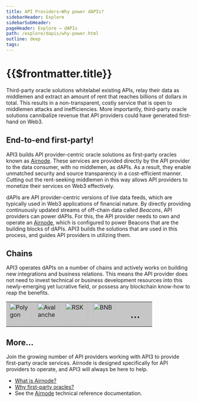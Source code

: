 ```yaml
---
title: API Providers—Why power dAPIs?
sidebarHeader: Explore
sidebarSubHeader:
pageHeader: Explore → dAPIs
path: /explore/dapis/why-power.html
outline: deep
tags:
---
```


<PageHeader/>

<SearchHighlight/>

# {{$frontmatter.title}}

Third-party oracle solutions whitelabel existing APIs, relay their data as
middlemen and extract an amount of rent that reaches billions of dollars in
total. This results in a non-transparent, costly service that is open to
middlemen attacks and inefficiencies. More importantly, third-party oracle
solutions cannibalize revenue that API providers could have generated first-hand
on Web3.

## End-to-end first-party!

API3 builds API provider-centric oracle solutions as first-party oracles known
as [Airnode](../airnode/what-is-airnode.md). These services are provided
directly by the API provider to the data consumer, with no middlemen, as dAPIs.
As a result, they enable unmatched security and source transparency in a
cost-efficient manner. Cutting out the rent-seeking middlemen in this way allows
API providers to monetize their services on Web3 effectively.

dAPIs are API provider-centric versions of live data feeds, which are typically
used in Web3 applications of financial nature. By directly providing
continuously updated streams of off-chain data called _Beacons_, API providers
can power dAPIs. For this, the API provider needs to own and operate an
[Airnode](../../reference/airnode/latest/), which is configured to power Beacons
that are the building blocks of dAPIs. API3 builds the solutions that are used
in this process, and guides API providers in utilizing them.

## Chains

API3 operates dAPIs on a number of chains and actively works on building new
integrations and business relations. This means the API provider does not need
to invest technical or business development resources into this newly-emerging
yet lucrative field, or possess any blockchain know-how to reap the benefits.

<table>
<tr>
<td style="background:#C6C6C6;"><img style="width:60px;" alt="Polygon"  src="https://market.api3.org/images/chains/Polygon-4_icon.svg"></td>
<td style="background:#C6C6C6;"><img style="width:60px;" alt="Avalanche" src="https://market.api3.org/images/chains/Avalanche-5_icon.svg"></td>
<td style="background:#C6C6C6;"><img style="width:60px;" alt="RSK" src="https://market.api3.org/images/chains/RSK-4_icon_white.svg"></td>
<td style="background:#C6C6C6;"><img style="width:60px;" alt="BNB" src="https://market.api3.org/images/chains/BNB-4_icon.svg"></td>
<td style="background:#C6C6C6;font-size:xx-large;"><div style="width:60px;text-align:center;">...</div></td>
</tr>
</table>

## More...

Join the growing number of API providers working with API3 to provide
first-party oracle services. Airnode is designed specifically for API providers
to operate, and API3 will always be here to help.

- [What is Airnode?](/explore/airnode/what-is-airnode.md)
- [Why first-party oracles?](/explore/airnode/why-first-party-oracles.md)
- See the [Airnode](/reference/airnode/latest/) technical reference
  documentation.

